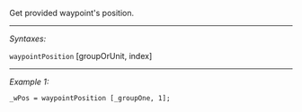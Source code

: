 Get provided waypoint's position.


---
*Syntaxes:*

`waypointPosition` [groupOrUnit, index]

---
*Example 1:*

```sqf
_wPos = waypointPosition [_groupOne, 1];
```